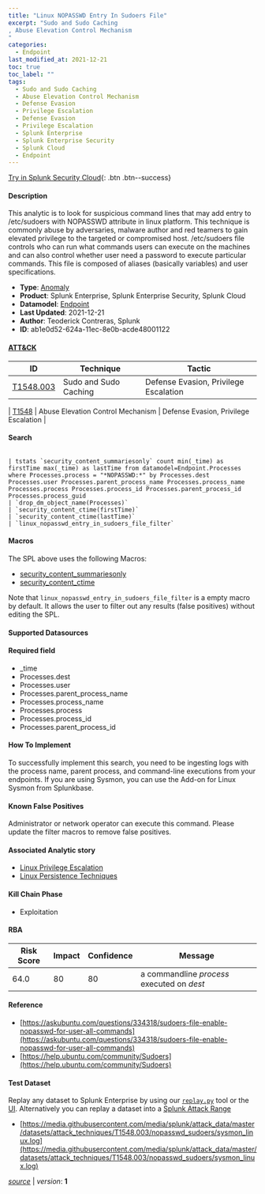 ```yaml
---
title: "Linux NOPASSWD Entry In Sudoers File"
excerpt: "Sudo and Sudo Caching
, Abuse Elevation Control Mechanism
"
categories:
  - Endpoint
last_modified_at: 2021-12-21
toc: true
toc_label: ""
tags:
  - Sudo and Sudo Caching
  - Abuse Elevation Control Mechanism
  - Defense Evasion
  - Privilege Escalation
  - Defense Evasion
  - Privilege Escalation
  - Splunk Enterprise
  - Splunk Enterprise Security
  - Splunk Cloud
  - Endpoint
---
```




[Try in Splunk Security Cloud](https://www.splunk.com/en_us/cyber-security.html){: .btn .btn--success}

#### Description

This analytic is to look for suspicious command lines that may add entry to /etc/sudoers with NOPASSWD attribute in linux platform. This technique is commonly abuse by adversaries, malware author and red teamers to gain elevated privilege to the targeted or compromised host. /etc/sudoers file controls who can run what commands users can execute on the machines and can also control whether user need a password to execute particular commands. This file is composed of aliases (basically variables) and user specifications.

- **Type**: [Anomaly](https://github.com/splunk/security_content/wiki/object-Analytic-Types)
- **Product**: Splunk Enterprise, Splunk Enterprise Security, Splunk Cloud
- **Datamodel**: [Endpoint](https://docs.splunk.com/Documentation/CIM/latest/User/Endpoint)
- **Last Updated**: 2021-12-21
- **Author**: Teoderick Contreras, Splunk
- **ID**: ab1e0d52-624a-11ec-8e0b-acde48001122


#### [ATT&CK](https://attack.mitre.org/)

| ID             | Technique        |  Tactic             |
| -------------- | ---------------- |-------------------- |
| [T1548.003](https://attack.mitre.org/techniques/T1548/003/) | Sudo and Sudo Caching | Defense Evasion, Privilege Escalation |

| [T1548](https://attack.mitre.org/techniques/T1548/) | Abuse Elevation Control Mechanism | Defense Evasion, Privilege Escalation |

#### Search

```

| tstats `security_content_summariesonly` count min(_time) as firstTime max(_time) as lastTime from datamodel=Endpoint.Processes where Processes.process = "*NOPASSWD:*" by Processes.dest Processes.user Processes.parent_process_name Processes.process_name Processes.process Processes.process_id Processes.parent_process_id Processes.process_guid 
| `drop_dm_object_name(Processes)` 
| `security_content_ctime(firstTime)` 
| `security_content_ctime(lastTime)` 
| `linux_nopasswd_entry_in_sudoers_file_filter`
```

#### Macros
The SPL above uses the following Macros:
* [security_content_summariesonly](https://github.com/splunk/security_content/blob/develop/macros/security_content_summariesonly.yml)
* [security_content_ctime](https://github.com/splunk/security_content/blob/develop/macros/security_content_ctime.yml)

Note that `linux_nopasswd_entry_in_sudoers_file_filter` is a empty macro by default. It allows the user to filter out any results (false positives) without editing the SPL.

#### Supported Datasources


#### Required field
* _time
* Processes.dest
* Processes.user
* Processes.parent_process_name
* Processes.process_name
* Processes.process
* Processes.process_id
* Processes.parent_process_id


#### How To Implement
To successfully implement this search, you need to be ingesting logs with the process name, parent process, and command-line executions from your endpoints. If you are using Sysmon, you can use the Add-on for Linux Sysmon from Splunkbase.

#### Known False Positives
Administrator or network operator can execute this command. Please update the filter macros to remove false positives.

#### Associated Analytic story
* [Linux Privilege Escalation](/stories/linux_privilege_escalation)
* [Linux Persistence Techniques](/stories/linux_persistence_techniques)


#### Kill Chain Phase
* Exploitation



#### RBA

| Risk Score  | Impact      | Confidence   | Message      |
| ----------- | ----------- |--------------|--------------|
| 64.0 | 80 | 80 | a commandline $process$ executed on $dest$ |




#### Reference

* [https://askubuntu.com/questions/334318/sudoers-file-enable-nopasswd-for-user-all-commands](https://askubuntu.com/questions/334318/sudoers-file-enable-nopasswd-for-user-all-commands)
* [https://help.ubuntu.com/community/Sudoers](https://help.ubuntu.com/community/Sudoers)



#### Test Dataset
Replay any dataset to Splunk Enterprise by using our [`replay.py`](https://github.com/splunk/attack_data#using-replaypy) tool or the [UI](https://github.com/splunk/attack_data#using-ui).
Alternatively you can replay a dataset into a [Splunk Attack Range](https://github.com/splunk/attack_range#replay-dumps-into-attack-range-splunk-server)


* [https://media.githubusercontent.com/media/splunk/attack_data/master/datasets/attack_techniques/T1548.003/nopasswd_sudoers/sysmon_linux.log](https://media.githubusercontent.com/media/splunk/attack_data/master/datasets/attack_techniques/T1548.003/nopasswd_sudoers/sysmon_linux.log)



[*source*](https://github.com/splunk/security_content/tree/develop/detections/endpoint/linux_nopasswd_entry_in_sudoers_file.yml) \| *version*: **1**